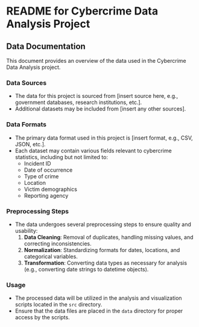 # README for Cybercrime Data Analysis Project

## Data Documentation

This document provides an overview of the data used in the Cybercrime Data Analysis project.

### Data Sources
- The data for this project is sourced from [insert source here, e.g., government databases, research institutions, etc.].
- Additional datasets may be included from [insert any other sources].

### Data Formats
- The primary data format used in this project is [insert format, e.g., CSV, JSON, etc.].
- Each dataset may contain various fields relevant to cybercrime statistics, including but not limited to:
  - Incident ID
  - Date of occurrence
  - Type of crime
  - Location
  - Victim demographics
  - Reporting agency

### Preprocessing Steps
- The data undergoes several preprocessing steps to ensure quality and usability:
  1. **Data Cleaning**: Removal of duplicates, handling missing values, and correcting inconsistencies.
  2. **Normalization**: Standardizing formats for dates, locations, and categorical variables.
  3. **Transformation**: Converting data types as necessary for analysis (e.g., converting date strings to datetime objects).

### Usage
- The processed data will be utilized in the analysis and visualization scripts located in the `src` directory.
- Ensure that the data files are placed in the `data` directory for proper access by the scripts.
